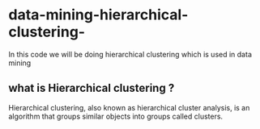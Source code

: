 # data-mining-hierarchical-clustering-
In this code we will be doing hierarchical clustering which is used in data mining 

## what is Hierarchical clustering ?

Hierarchical clustering, also known as hierarchical cluster analysis, is an algorithm that groups similar objects into groups called clusters.
